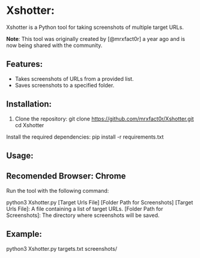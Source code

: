 # Xshotter:

Xshotter is a Python tool for taking screenshots of multiple target URLs.

**Note**: This tool was originally created by [@mrxfact0r] a year ago and is now being shared with the community.

## Features:
- Takes screenshots of URLs from a provided list.
- Saves screenshots to a specified folder.

## Installation:

1. Clone the repository:
   git clone https://github.com/mrxfact0r/Xshotter.git
   cd Xshotter

Install the required dependencies:
pip install -r requirements.txt

## Usage:

## Recomended Browser: Chrome

Run the tool with the following command:

python3 Xshotter.py [Target Urls File] [Folder Path for Screenshots]
[Target Urls File]: A file containing a list of target URLs.
[Folder Path for Screenshots]: The directory where screenshots will be saved.

## Example:
python3 Xshotter.py targets.txt screenshots/

